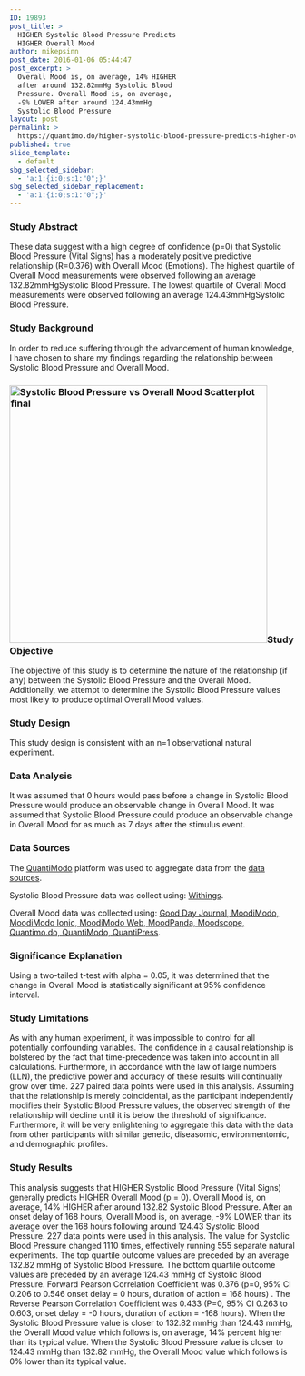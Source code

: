 ```yaml
---
ID: 19893
post_title: >
  HIGHER Systolic Blood Pressure Predicts
  HIGHER Overall Mood
author: mikepsinn
post_date: 2016-01-06 05:44:47
post_excerpt: >
  Overall Mood is, on average, 14% HIGHER
  after around 132.82mmHg Systolic Blood
  Pressure. Overall Mood is, on average,
  -9% LOWER after around 124.43mmHg
  Systolic Blood Pressure
layout: post
permalink: >
  https://quantimo.do/higher-systolic-blood-pressure-predicts-higher-overall-mood/
published: true
slide_template:
  - default
sbg_selected_sidebar:
  - 'a:1:{i:0;s:1:"0";}'
sbg_selected_sidebar_replacement:
  - 'a:1:{i:0;s:1:"0";}'
---
```

<h3>Study Abstract</h3>
<p class="ng-binding">These data suggest with a high degree of confidence (p=0) that Systolic Blood Pressure (Vital Signs) has a moderately positive predictive relationship (R=0.376) with Overall Mood (Emotions). The highest quartile of Overall Mood measurements were observed following an average 132.82mmHgSystolic Blood Pressure. The lowest quartile of Overall Mood measurements were observed following an average 124.43mmHgSystolic Blood Pressure.</p>

<h3>Study Background</h3>
<p class="ng-binding">In order to reduce suffering through the advancement of human knowledge, I have chosen to share my findings regarding the relationship between Systolic Blood Pressure and Overall Mood.</p>

<h3><a href="https://quantimo.do/wp-content/uploads/2016/01/Systolic-Blood-Pressure-vs-Overall-Mood-Scatterplot-final.png" rel="attachment wp-att-19999"><img class="size-full wp-image-19999 alignright" src="https://quantimo.do/wp-content/uploads/2016/01/Systolic-Blood-Pressure-vs-Overall-Mood-Scatterplot-final.png" alt="Systolic Blood Pressure vs Overall Mood Scatterplot final" width="454" height="454" /></a>Study Objective</h3>
<p class="ng-binding">The objective of this study is to determine the nature of the relationship (if any) between the Systolic Blood Pressure and the Overall Mood. Additionally, we attempt to determine the Systolic Blood Pressure values most likely to produce optimal Overall Mood values.</p>

<h3>Study Design</h3>
<p class="ng-binding">This study design is consistent with an n=1 observational natural experiment.</p>

<h3>Data Analysis</h3>
<p class="ng-binding">It was assumed that 0 hours would pass before a change in Systolic Blood Pressure would produce an observable change in Overall Mood. It was assumed that Systolic Blood Pressure could produce an observable change in Overall Mood for as much as 7 days after the stimulus event.</p>

<h3>Data Sources</h3>
<p class="ng-binding">The <a href="https://quantimo.do/">QuantiModo</a> platform was used to aggregate data from the <a href="https://quantimo.do/data-sources">data sources</a>.</p>
Systolic Blood Pressure data was collect using: <a href="https://quantimo.do/data-sources">Withings</a>.

Overall Mood data was collected using: <a href="https://quantimo.do/data-sources">Good Day Journal, MoodiModo, MoodiModo Ionic, MoodiModo Web, MoodPanda, Moodscope, Quantimo.do, QuantiModo, QuantiPress</a>.
<h3>Significance Explanation</h3>
<p class="ng-binding">Using a two-tailed t-test with alpha = 0.05, it was determined that the change in Overall Mood is statistically significant at 95% confidence interval.</p>

<h3>Study Limitations</h3>
<p class="ng-binding">As with any human experiment, it was impossible to control for all potentially confounding variables. The confidence in a causal relationship is bolstered by the fact that time-precedence was taken into account in all calculations. Furthermore, in accordance with the law of large numbers (LLN), the predictive power and accuracy of these results will continually grow over time. 227 paired data points were used in this analysis. Assuming that the relationship is merely coincidental, as the participant independently modifies their Systolic Blood Pressure values, the observed strength of the relationship will decline until it is below the threshold of significance. Furthermore, it will be very enlightening to aggregate this data with the data from other participants with similar genetic, diseasomic, environmentomic, and demographic profiles.</p>

<h3>Study Results</h3>
<p class="ng-binding">This analysis suggests that HIGHER Systolic Blood Pressure (Vital Signs) generally predicts HIGHER Overall Mood (p = 0). Overall Mood is, on average, 14% HIGHER after around 132.82 Systolic Blood Pressure. After an onset delay of 168 hours, Overall Mood is, on average, -9% LOWER than its average over the 168 hours following around 124.43 Systolic Blood Pressure. 227 data points were used in this analysis. The value for Systolic Blood Pressure changed 1110 times, effectively running 555 separate natural experiments. The top quartile outcome values are preceded by an average 132.82 mmHg of Systolic Blood Pressure. The bottom quartile outcome values are preceded by an average 124.43 mmHg of Systolic Blood Pressure. Forward Pearson Correlation Coefficient was 0.376 (p=0, 95% CI 0.206 to 0.546 onset delay = 0 hours, duration of action = 168 hours) . The Reverse Pearson Correlation Coefficient was 0.433 (P=0, 95% CI 0.263 to 0.603, onset delay = -0 hours, duration of action = -168 hours). When the Systolic Blood Pressure value is closer to 132.82 mmHg than 124.43 mmHg, the Overall Mood value which follows is, on average, 14% percent higher than its typical value. When the Systolic Blood Pressure value is closer to 124.43 mmHg than 132.82 mmHg, the Overall Mood value which follows is 0% lower than its typical value.</p>